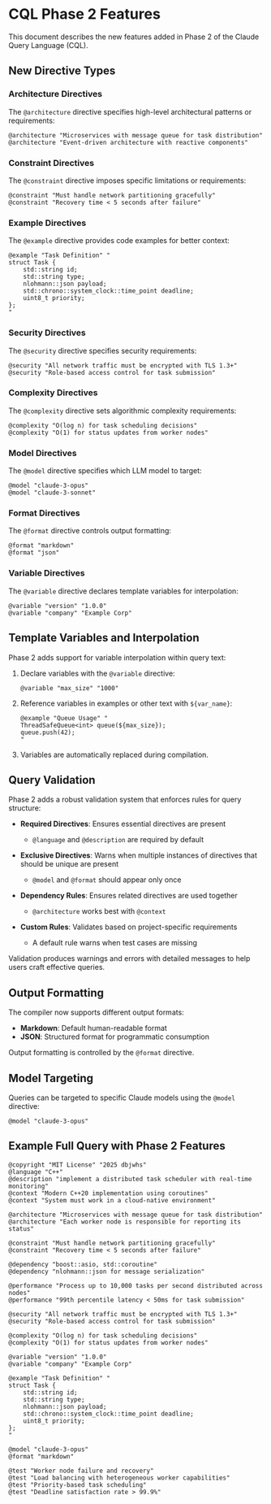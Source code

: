 # CQL Phase 2 Features

This document describes the new features added in Phase 2 of the Claude Query Language (CQL).

## New Directive Types

### Architecture Directives
The `@architecture` directive specifies high-level architectural patterns or requirements:

```
@architecture "Microservices with message queue for task distribution"
@architecture "Event-driven architecture with reactive components"
```

### Constraint Directives
The `@constraint` directive imposes specific limitations or requirements:

```
@constraint "Must handle network partitioning gracefully"
@constraint "Recovery time < 5 seconds after failure"
```

### Example Directives
The `@example` directive provides code examples for better context:

```
@example "Task Definition" "
struct Task {
    std::string id;
    std::string type;
    nlohmann::json payload;
    std::chrono::system_clock::time_point deadline;
    uint8_t priority;
};
"
```

### Security Directives
The `@security` directive specifies security requirements:

```
@security "All network traffic must be encrypted with TLS 1.3+"
@security "Role-based access control for task submission"
```

### Complexity Directives
The `@complexity` directive sets algorithmic complexity requirements:

```
@complexity "O(log n) for task scheduling decisions"
@complexity "O(1) for status updates from worker nodes"
```

### Model Directives
The `@model` directive specifies which LLM model to target:

```
@model "claude-3-opus"
@model "claude-3-sonnet"
```

### Format Directives
The `@format` directive controls output formatting:

```
@format "markdown"
@format "json"
```

### Variable Directives
The `@variable` directive declares template variables for interpolation:

```
@variable "version" "1.0.0"
@variable "company" "Example Corp"
```

## Template Variables and Interpolation

Phase 2 adds support for variable interpolation within query text:

1. Declare variables with the `@variable` directive:
   ```
   @variable "max_size" "1000"
   ```

2. Reference variables in examples or other text with `${var_name}`:
   ```
   @example "Queue Usage" "
   ThreadSafeQueue<int> queue(${max_size});
   queue.push(42);
   "
   ```

3. Variables are automatically replaced during compilation.

## Query Validation

Phase 2 adds a robust validation system that enforces rules for query structure:

- **Required Directives**: Ensures essential directives are present
  - `@language` and `@description` are required by default

- **Exclusive Directives**: Warns when multiple instances of directives that should be unique are present
  - `@model` and `@format` should appear only once

- **Dependency Rules**: Ensures related directives are used together
  - `@architecture` works best with `@context`

- **Custom Rules**: Validates based on project-specific requirements
  - A default rule warns when test cases are missing

Validation produces warnings and errors with detailed messages to help users craft effective queries.

## Output Formatting

The compiler now supports different output formats:

- **Markdown**: Default human-readable format
- **JSON**: Structured format for programmatic consumption

Output formatting is controlled by the `@format` directive.

## Model Targeting

Queries can be targeted to specific Claude models using the `@model` directive:

```
@model "claude-3-opus"
```

## Example Full Query with Phase 2 Features

```
@copyright "MIT License" "2025 dbjwhs"
@language "C++"
@description "implement a distributed task scheduler with real-time monitoring"
@context "Modern C++20 implementation using coroutines"
@context "System must work in a cloud-native environment"

@architecture "Microservices with message queue for task distribution"
@architecture "Each worker node is responsible for reporting its status"

@constraint "Must handle network partitioning gracefully"
@constraint "Recovery time < 5 seconds after failure"

@dependency "boost::asio, std::coroutine"
@dependency "nlohmann::json for message serialization"

@performance "Process up to 10,000 tasks per second distributed across nodes"
@performance "99th percentile latency < 50ms for task submission"

@security "All network traffic must be encrypted with TLS 1.3+"
@security "Role-based access control for task submission"

@complexity "O(log n) for task scheduling decisions"
@complexity "O(1) for status updates from worker nodes"

@variable "version" "1.0.0"
@variable "company" "Example Corp"

@example "Task Definition" "
struct Task {
    std::string id;
    std::string type;
    nlohmann::json payload;
    std::chrono::system_clock::time_point deadline;
    uint8_t priority;
};
"

@model "claude-3-opus"
@format "markdown"

@test "Worker node failure and recovery"
@test "Load balancing with heterogeneous worker capabilities"
@test "Priority-based task scheduling"
@test "Deadline satisfaction rate > 99.9%"
```
